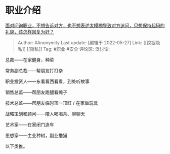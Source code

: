 # 职业介绍
[面对问询职业，不想告诉对方，也不想表述太模糊导致对方追问，只想保持起码的礼貌，该怎样回复为好？](https://www.zhihu.com/question/534601991/answer/2504075607)

> Author: #Anonymity
> Last update: [编辑于 2022-05-27]
> Link: [[挖掘隐私]] [[隐私]]
> Tag: #职业 #安全
> 评论区:
> 泛讨论:

总裁——在家健身，种菜

常务副总裁——帮朋友打打杂

职业投资人——东看看西看看，到处听故事

销售总监——帮朋友跑腿看摊子

技术总监——帮朋友临时顶一顶缸 / 在家做玩具

战略策划和顾问——陪人喝喝茶、聊聊天

艺术家——在家闭门造车

思想家——主业种树，副业撸猫

以下类推。
